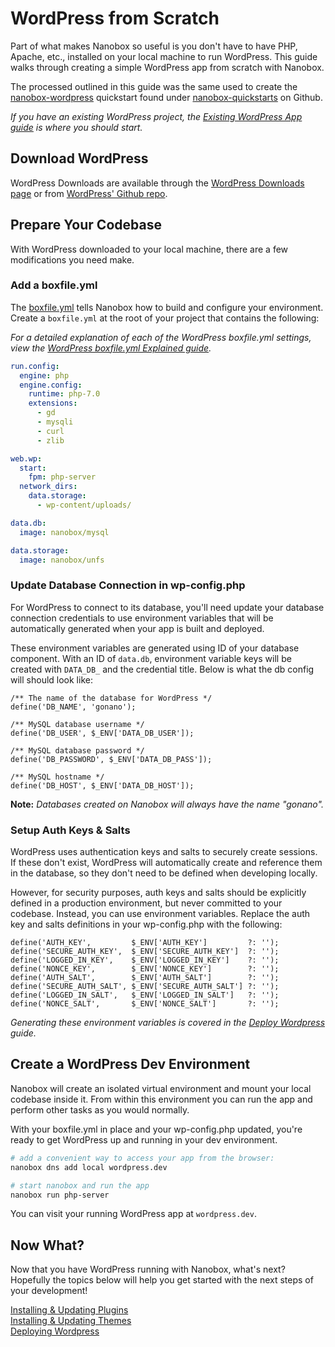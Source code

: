 # WordPress from Scratch

Part of what makes Nanobox so useful is you don't have to have PHP, Apache, etc., installed on your local machine to run WordPress. This guide walks through creating a simple WordPress app from scratch with Nanobox.

The processed outlined in this guide was the same used to create the [nanobox-wordpress](https://github.com/nanobox-quickstarts/nanobox-wordpress) quickstart found under [nanobox-quickstarts](https://github.com/nanobox-quickstarts) on Github.

*If you have an existing WordPress project, the [Existing WordPress App guide](/php/wordpress/existing-app) is where you should start.*

## Download WordPress
WordPress Downloads are available through the [WordPress Downloads page](https://wordpress.org/download/) or from [WordPress' Github repo](https://github.com/wordpress/wordpress).

## Prepare Your Codebase
With WordPress downloaded to your local machine, there are a few modifications you need make.

### Add a boxfile.yml
The [boxfile.yml](https://docs.nanobox.io/boxfile/) tells Nanobox how to build and configure your environment. Create a `boxfile.yml` at the root of your project that contains the following:

*For a detailed explanation of each of the WordPress boxfile.yml settings, view the [WordPress boxfile.yml Explained guide](advanced/boxfile-explained).*

```yaml
run.config:
  engine: php
  engine.config:
    runtime: php-7.0
    extensions:
      - gd
      - mysqli
      - curl
      - zlib

web.wp:
  start:
    fpm: php-server
  network_dirs:
    data.storage:
      - wp-content/uploads/

data.db:
  image: nanobox/mysql

data.storage:
  image: nanobox/unfs
```

### Update Database Connection in wp-config.php
For WordPress to connect to its database, you'll need update your database connection credentials to use environment variables that will be automatically generated when your app is built and deployed.

These environment variables are generated using ID of your database component. With an ID of `data.db`, environment variable keys will be created with `DATA_DB_` and the credential title. Below is what the db config will should look like:

```php?start_inline=1
/** The name of the database for WordPress */
define('DB_NAME', 'gonano');

/** MySQL database username */
define('DB_USER', $_ENV['DATA_DB_USER']);

/** MySQL database password */
define('DB_PASSWORD', $_ENV['DATA_DB_PASS']);

/** MySQL hostname */
define('DB_HOST', $_ENV['DATA_DB_HOST']);
```

**Note:** *Databases created on Nanobox will always have the name "gonano".*

### Setup Auth Keys & Salts
WordPress uses authentication keys and salts to securely create sessions. If these don't exist, WordPress will automatically create and reference them in the database, so they don't need to be defined when developing locally.

However, for security purposes, auth keys and salts should be explicitly defined in a production environment, but never committed to your codebase. Instead, you can use environment variables. Replace the auth key and salts definitions in your wp-config.php with the following:

```php?start_inline=1
define('AUTH_KEY',         $_ENV['AUTH_KEY']         ?: '');
define('SECURE_AUTH_KEY',  $_ENV['SECURE_AUTH_KEY']  ?: '');
define('LOGGED_IN_KEY',    $_ENV['LOGGED_IN_KEY']    ?: '');
define('NONCE_KEY',        $_ENV['NONCE_KEY']        ?: '');
define('AUTH_SALT',        $_ENV['AUTH_SALT']        ?: '');
define('SECURE_AUTH_SALT', $_ENV['SECURE_AUTH_SALT'] ?: '');
define('LOGGED_IN_SALT',   $_ENV['LOGGED_IN_SALT']   ?: '');
define('NONCE_SALT',       $_ENV['NONCE_SALT']       ?: '');
```

*Generating these environment variables is covered in the [Deploy Wordpress](/php/wordpress/deploy-wordpress) guide.*

## Create a WordPress Dev Environment
Nanobox will create an isolated virtual environment and mount your local codebase inside it. From within this environment you can run the app and perform other tasks as you would normally.

With your boxfile.yml in place and your wp-config.php updated, you're ready to get WordPress up and running in your dev environment.


```bash
# add a convenient way to access your app from the browser:
nanobox dns add local wordpress.dev

# start nanobox and run the app
nanobox run php-server
```

You can visit your running WordPress app at `wordpress.dev`.

## Now What?
Now that you have WordPress running with Nanobox, what's next? Hopefully the topics below will help you get started with the next steps of your development!

[Installing & Updating Plugins](/php/wordpress/installing-updating-plugins)  
[Installing & Updating Themes](/php/wordpress/installing-updating-themes)  
[Deploying Wordpress](/php/wordpress/deploy-wordpress)
